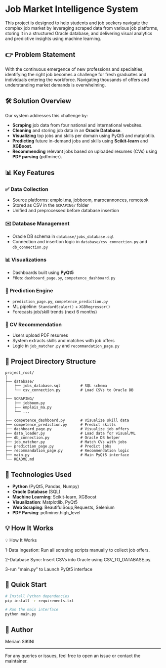 # Job Market Intelligence System

This project is designed to help students and job seekers navigate the complex job market by leveraging scraped data from various job platforms, storing it in a structured Oracle database, and delivering visual analytics and predictive insights using machine learning.

## 👉 Problem Statement

With the continuous emergence of new professions and specialties, identifying the right job becomes a challenge for fresh graduates and individuals entering the workforce. Navigating thousands of offers and understanding market demands is overwhelming.

## 🛠️ Solution Overview

Our system addresses this challenge by:

* **Scraping** job data from four national and international websites.
* **Cleaning** and storing job data in an **Oracle Database**.
* **Visualizing** top jobs and skills per domain using PyQt5 and matplotlib.
* **Predicting** future in-demand jobs and skills using **Scikit-learn** and **XGBoost**.
* **Recommending** relevant jobs based on uploaded resumes (CVs) using **PDF parsing** (pdfminer).

## 📊 Key Features

### ✅ Data Collection

* Source platforms: emploi.ma, jobboom, marocannonces, remoteok
* Stored as CSV in the `SCRAPING/` folder
* Unified and preprocessed before database insertion

### ✉️ Database Management

* Oracle DB schema in `database/jobs_database.sql`
* Connection and insertion logic in `database/csv_connection.py` and `db_connection.py`

### 📊 Visualizations

* Dashboards built using **PyQt5**
* Files: `dashboard_page.py`, `competence_dashboard.py`

### 🤖 Prediction Engine

* `prediction_page.py`, `competence_prediction.py`
* ML pipeline: `StandardScaler()` + `XGBRegressor()`
* Forecasts job/skill trends (next 6 months)

### 💼 CV Recommendation

* Users upload PDF resumes
* System extracts skills and matches with job offers
* Logic in `job_matcher.py` and `recommandation_page.py`

## 📂 Project Directory Structure

```
project_root/
|
├── database/
│   ├── jobs_database.sql         # SQL schema
│   └── csv_connection.py         # Load CSVs to Oracle DB
│
├── SCRAPING/
│   ├── jobboom.py
│   ├── emplois_ma.py
│   └── ...
│
├── competence_dashboard.py       # Visualize skill data
├── competence_prediction.py      # Predict skills
├── dashboard_page.py             # Visualize job offers
├── data_loader.py                # Load data for visual/ML
├── db_connection.py              # Oracle DB helper
├── job_matcher.py                # Match CVs with jobs
├── prediction_page.py            # Predict jobs
├── recommandation_page.py        # Recommendation logic
├── main.py                       # Main PyQt5 interface
└── README.md
```

## 🔧 Technologies Used

* **Python** (PyQt5, Pandas, Numpy)
* **Oracle Database** (SQL)
* **Machine Learning**: Scikit-learn, XGBoost
* **Visualization**: Matplotlib, PyQt5
* **Web Scraping**: BeautifulSoup,Requests, Selenium
* **PDF Parsing**: pdfminer.high\_level

## 💡 How It Works

💡 How It Works

1-Data Ingestion: Run all scraping scripts manually to collect job offers.

2-Database Sync: Insert CSVs into Oracle using CSV_TO_DATABASE.py.

3-run "main.py" to Launch PyQt5 interface

## 🚀 Quick Start

```bash
# Install Python dependencies
pip install -r requirements.txt

# Run the main interface
python main.py
```

## 👤 Author

Meriam SIKINI

---

For any queries or issues, feel free to open an issue or contact the maintainer.

